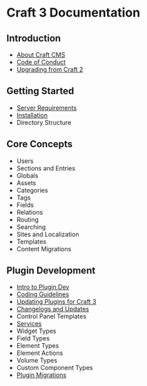 Craft 3 Documentation
=====================

## Introduction

- [About Craft CMS](introduction.md)
- [Code of Conduct](coc.md)
- [Upgrading from Craft 2](upgrade.md)

## Getting Started

- [Server Requirements](requirements.md)
- [Installation](installation.md)
- Directory Structure

## Core Concepts

- Users
- Sections and Entries
- Globals
- Assets
- Categories
- Tags
- Fields
- Relations
- Routing
- Searching
- Sites and Localization
- Templates
- Content Migrations

## Plugin Development

- [Intro to Plugin Dev](plugin-intro.md)
- [Coding Guidelines](coding-guidelines.md)
- [Updating Plugins for Craft 3](updating-plugins.md)
- [Changelogs and Updates](changelogs-and-updates.md)
- Control Panel Templates
- [Services](services.md)
- Widget Types
- Field Types
- Element Types
- Element Actions
- Volume Types
- Custom Component Types
- [Plugin Migrations](plugin-migrations.md)
